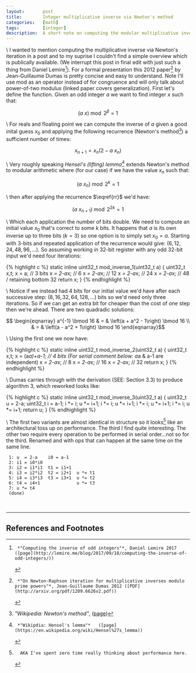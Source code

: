 ```yaml
---
layout:       post
title:        Integer multiplicative inverse via Newton's method
categories:   [math]
tags:         [integer]
description:  A short note on computing the modular multiplicative inverse of an odd integer.
---
```


\\
I wanted to mention computing the multiplicative inverse via Newton's iteration in a post and to my suprise I couldn't find a simple overview which is publically available.  (We interrupt this post in final edit with just such a thing from Daniel Lemire[^lemire]).  For a formal presentation this 2012 paper[^newton]  by Jean-Guillaume Dumas is pretty concise and easy to understand. Note I'll use mod as an operator instead of for congruence and will only talk about power-of-two modulus (linked paper covers generalization). First let's define the function.  Given an odd integer $a$ we want to find integer $x$ such that:

$$ \begin{equation}
\left(a~x\right) \bmod 2^\beta = 1
\end{equation} $$

\\
For reals and floating point we can compute the inverse of $a$ given a good inital guess $x_0$ and applying the following recurrence (Newton's method[^nrmethod]) a sufficient number of times:

$$ \begin{equation}
x_{n+1} = x_n\left(2-a~x_n\right) \label{rr}
\end{equation} $$

\\
Very roughly speaking *Hensel's (lifting) lemma*[^hensel] extends Newton's method to modular arithmetic where (for our case) if we have the value $x_n$ such that:

$$ \left(a~x_n\right) \bmod 2^k = 1 $$

\\
then after applying the recurrence $\eqref{rr}$ we'd have:

$$ \left(a~x_{n+1}\right) \bmod 2^{2k} = 1 $$

\\
Which each application the number of bits double.  We need to compute an initial value $x_0$ that's correct to some $k$ bits. It happens that $a$ is its own inverse up to three bits $\left(k=3\right)$ so one option is to simply set $x_0 = a$.  Starting with 3-bits and repeated application of the recurrence would give: $\left(6,12,24,48,96,\ldots\right)$.  So assuming working in 32-bit register with any odd 32-bit input we'd need four iterations:


{% highlight c %}
static inline uint32_t mod_inverse_1(uint32_t a)
{
  uint32_t x,t;
  x = a;             //  3 bits
  x *= 2-a*x;        //  6
  x *= 2-a*x;        // 12
  x *= 2-a*x;        // 24
  x *= 2-a*x;        // 48 / retaining bottom 32
  return x;
}
{% endhighlight %}

\\
Notice if we instead had 4 bits for our initial value we'd have after each successive step: $\left(8,16,32,64,128,\ldots\right)$ bits so we'd need only three iterations.  So if we can get an extra bit for cheaper than the cost of one step then we're ahead. There are two quadradic solutions:

$$ \begin{eqnarray}
a^{-1} \bmod 16 & = & \left(a + a^2 - 1\right) \bmod 16 \\
                & = & \left(a - a^2 + 1\right) \bmod 16
\end{eqnarray}$$

\\
Using the first one we now have:

{% highlight c %}
static inline uint32_t mod_inverse_2(uint32_t a)
{
  uint32_t x,t;
  x = (a*a)+a-1;     //  4 bits (For serial comment below: a*a & a-1 are independent) 
  x *= 2-a*x;        //  8
  x *= 2-a*x;        // 16
  x *= 2-a*x;        // 32
  return x;
}
{% endhighlight %}


\\
Dumas carries through with the derivation (SEE: Section 3.3) to produce algorithm 3, which reworked looks like:

{% highlight c %}
static inline uint32_t mod_inverse_3(uint32_t a)
{
  uint32_t u = 2-a;
  uint32_t i = a-1;
  i *= i; u *= i+1;
  i *= i; u *= i+1;
  i *= i; u *= i+1;
  i *= i; u *= i+1;
  return u;
}
{% endhighlight %}

\\
The first two variants are almost identical in structure so it looks[^looks] like an architectural toss up on performance.  The third I find quite interesting.  The other two require every operation to be performed in serial order...not so for the third.  Renamed and with ops that can happen at the same time on the same line.

     1: u  = 2-a    i0 = a-1
     2: i1 = i0*i0
     3: i2 = i1*i1  t1 = i1+1
     4: i3 = i2*i2  t2 = i2+1  u *= t1
     5: i4 = i3*i3  t3 = i3+1  u *= t2
     6: t4 = i4+1              u *= t3
     7: u *= t4
     (done)



<br>

------


References and Footnotes
------

[^nrmethod]:   *"Wikipedia: Newton's method"*, ([page](http://en.wikipedia.org/wiki/Newton%27s_method))
[^newton]:     *"On Newton-Raphson iteration for multiplicative inverses modulo prime powers"*, Jean-Guillaume Dumas 2012 ([PDF](http://arxiv.org/pdf/1209.6626v2.pdf))
[^hensel]:     *"Wikipdia: Hensel's lemma"*   ([page](https://en.wikipedia.org/wiki/Hensel%27s_lemma))
[^lemire]:     *"Computing the inverse of odd integers"*, Daniel Lemire 2017 ([page](http://lemire.me/blog/2017/09/18/computing-the-inverse-of-odd-integers/))
[^looks]:      AKA I've spent zero time really thinking about performance here.











